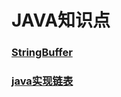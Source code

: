 # JAVA知识点
### [StringBuffer](http://www.runoob.com/java/java-stringbuffer.html)
### [java实现链表](https://github.com/kanonjz/learn-java/blob/master/newcoder/Exe3.java)
